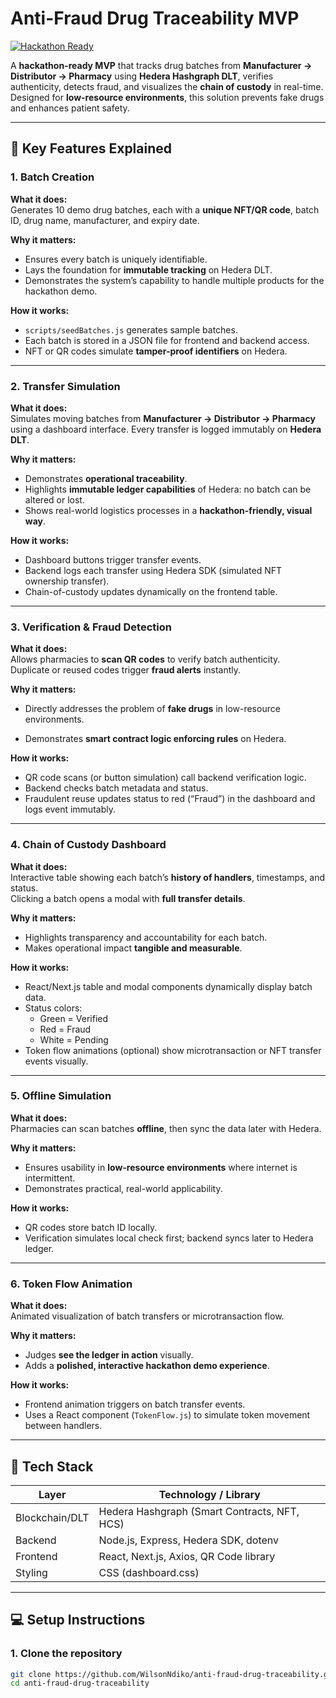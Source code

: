 # Anti-Fraud Drug Traceability MVP

[![Hackathon Ready](https://img.shields.io/badge/Hackathon-MVP-blue?style=for-the-badge)](https://hedera.com)

A **hackathon-ready MVP** that tracks drug batches from **Manufacturer → Distributor → Pharmacy** using **Hedera Hashgraph DLT**, verifies authenticity, detects fraud, and visualizes the **chain of custody** in real-time. Designed for **low-resource environments**, this solution prevents fake drugs and enhances patient safety.

---

## 🌟 Key Features Explained

### 1. Batch Creation
**What it does:**  
Generates 10 demo drug batches, each with a **unique NFT/QR code**, batch ID, drug name, manufacturer, and expiry date.  

**Why it matters:**  
- Ensures every batch is uniquely identifiable.  
- Lays the foundation for **immutable tracking** on Hedera DLT.  
- Demonstrates the system’s capability to handle multiple products for the hackathon demo.  

**How it works:**  
- `scripts/seedBatches.js` generates sample batches.  
- Each batch is stored in a JSON file for frontend and backend access.  
- NFT or QR codes simulate **tamper-proof identifiers** on Hedera.

---

### 2. Transfer Simulation
**What it does:**  
Simulates moving batches from **Manufacturer → Distributor → Pharmacy** using a dashboard interface. Every transfer is logged immutably on **Hedera DLT**.  

**Why it matters:**  
- Demonstrates **operational traceability**.  
- Highlights **immutable ledger capabilities** of Hedera: no batch can be altered or lost.  
- Shows real-world logistics processes in a **hackathon-friendly, visual way**.  

**How it works:**  
- Dashboard buttons trigger transfer events.  
- Backend logs each transfer using Hedera SDK (simulated NFT ownership transfer).  
- Chain-of-custody updates dynamically on the frontend table.

---

### 3. Verification & Fraud Detection
**What it does:**  
Allows pharmacies to **scan QR codes** to verify batch authenticity.  
Duplicate or reused codes trigger **fraud alerts** instantly.  

**Why it matters:**  
- Directly addresses the problem of **fake drugs** in low-resource environments.  

- Demonstrates **smart contract logic enforcing rules** on Hedera.  

**How it works:**  
- QR code scans (or button simulation) call backend verification logic.  
- Backend checks batch metadata and status.  
- Fraudulent reuse updates status to red (“Fraud”) in the dashboard and logs event immutably.

---

### 4. Chain of Custody Dashboard
**What it does:**  
Interactive table showing each batch’s **history of handlers**, timestamps, and status.  
Clicking a batch opens a modal with **full transfer details**.  

**Why it matters:**  
  
- Highlights transparency and accountability for each batch.  
- Makes operational impact **tangible and measurable**.

**How it works:**  
- React/Next.js table and modal components dynamically display batch data.  
- Status colors:  
  - Green = Verified  
  - Red = Fraud  
  - White = Pending  
- Token flow animations (optional) show microtransaction or NFT transfer events visually.

---

### 5. Offline Simulation
**What it does:**  
Pharmacies can scan batches **offline**, then sync the data later with Hedera.  

**Why it matters:**  
- Ensures usability in **low-resource environments** where internet is intermittent.  
- Demonstrates practical, real-world applicability.  

**How it works:**  
- QR codes store batch ID locally.  
- Verification simulates local check first; backend syncs later to Hedera ledger.

---

### 6. Token Flow Animation

**What it does:**  
Animated visualization of batch transfers or microtransaction flow.  

**Why it matters:**  
- Judges **see the ledger in action** visually.  
- Adds a **polished, interactive hackathon demo experience**.  

**How it works:**  
- Frontend animation triggers on batch transfer events.  
- Uses a React component (`TokenFlow.js`) to simulate token movement between handlers.

---

## 🚀 Tech Stack

| Layer          | Technology / Library                         |
|----------------|---------------------------------------------|
| Blockchain/DLT | Hedera Hashgraph (Smart Contracts, NFT, HCS) |
| Backend        | Node.js, Express, Hedera SDK, dotenv        |
| Frontend       | React, Next.js, Axios, QR Code library      |
| Styling        | CSS (dashboard.css)                          |

---

## 💻 Setup Instructions

### 1. Clone the repository
```bash
git clone https://github.com/WilsonNdiko/anti-fraud-drug-traceability.git
cd anti-fraud-drug-traceability

